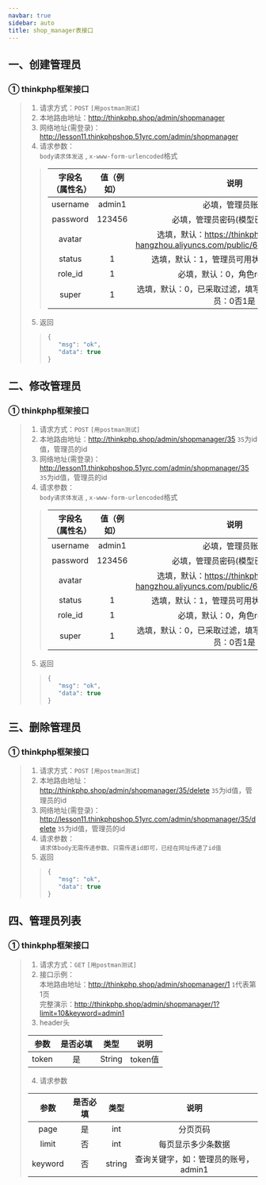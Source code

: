 ```yaml
---
navbar: true
sidebar: auto
title: shop_manager表接口
---
```


## 一、创建管理员
### ① thinkphp框架接口
> 1. 请求方式：`POST` `[用postman测试]`
> 2. 本地路由地址：<http://thinkphp.shop/admin/shopmanager>
> 3. 网络地址(需登录)：<http://lesson11.thinkphpshop.51yrc.com/admin/shopmanager>
> 4. 请求参数：<br/>`body请求体发送` , `x-www-form-urlencoded`格式
>> | 字段名（属性名） |  值（例如）    |   说明    |
>> | :---:           | :---:         |  :---:    |
>> | username |  admin1    |   必填，管理员账号    |
>> | password |  123456    |   必填，管理员密码(模型已自动加密)    |
>> | avatar |      |   选填，默认：https://thinkphp-all.oss-cn-hangzhou.aliyuncs.com/public/67b3001b2aedd.png    |
>> | status |  1    |   选填，默认：1，管理员可用状态：0禁用1启用    |
>> | role_id |  1    |   必填，默认：0，角色role表的id    |
>> | super |  1    |   选填，默认：0，已采取过滤，填写无效，是否超级管理员：0否1是    |
> 5. 返回
>>```js
>> {
>>    "msg": "ok",
>>    "data": true
>> }
>>

## 二、修改管理员
### ① thinkphp框架接口
> 1. 请求方式：`POST` `[用postman测试]`
> 2. 本地路由地址：<http://thinkphp.shop/admin/shopmanager/35> `35`为id值，管理员的id
> 3. 网络地址(需登录)：<http://lesson11.thinkphpshop.51yrc.com/admin/shopmanager/35> `35`为id值，管理员的id
> 4. 请求参数：<br/>`body请求体发送` , `x-www-form-urlencoded`格式
>> | 字段名（属性名） |  值（例如）    |   说明    |
>> | :---:           | :---:         |  :---:    |
>> | username |  admin1    |   必填，管理员账号    |
>> | password |  123456    |   必填，管理员密码(模型已自动加密)    |
>> | avatar |      |   选填，默认：https://thinkphp-all.oss-cn-hangzhou.aliyuncs.com/public/67b3001b2aedd.png    |
>> | status |  1    |   选填，默认：1，管理员可用状态：0禁用1启用    |
>> | role_id |  1    |   必填，默认：0，角色role表的id    |
>> | super |  1    |   选填，默认：0，已采取过滤，填写无效，是否超级管理员：0否1是    |
> 5. 返回
>>```js
>> {
>>    "msg": "ok",
>>    "data": true
>> }
>>


## 三、删除管理员
### ① thinkphp框架接口
> 1. 请求方式：`POST` `[用postman测试]`
> 2. 本地路由地址：<http://thinkphp.shop/admin/shopmanager/35/delete> `35`为id值，管理员的id
> 3. 网络地址(需登录)：<http://lesson11.thinkphpshop.51yrc.com/admin/shopmanager/35/delete> `35`为id值，管理员的id
> 4. 请求参数：<br/> `请求体body无需传递参数、只需传递id即可，已经在网址传递了id值`
> 5. 返回
>>```js
>> {
>>    "msg": "ok",
>>    "data": true
>> }
>>


## 四、管理员列表
### ① thinkphp框架接口
> 1. 请求方式：`GET` `[用postman测试]`
> 2. 接口示例：<br/>
> 本地路由地址：<http://thinkphp.shop/admin/shopmanager/1> `1`代表第1页 <br/>
> 完整演示：<http://thinkphp.shop/admin/shopmanager/1?limit=10&keyword=admin1>
> 3. header头
>
> | 参数   |  是否必填    |  类型    |  说明     |
> | :---:  | :---:       |  :---:   | :---:    |
> | token  |  是         |  String  |  token值  |
>
> 4. 请求参数
>
> | 参数     |  是否必填    |  类型    |  说明     |
> | :---:    | :---:       |  :---:   | :---:    |
> | page     |  是         |  int  |  分页页码     |
> | limit    |  否         |  int  |  每页显示多少条数据     |
> | keyword  |  否         |  string  |  查询关键字，如：管理员的账号，admin1     |